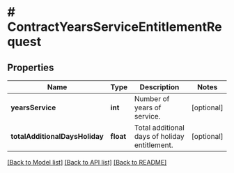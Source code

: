 # # ContractYearsServiceEntitlementRequest

## Properties

Name | Type | Description | Notes
------------ | ------------- | ------------- | -------------
**yearsService** | **int** | Number of years of service. | [optional]
**totalAdditionalDaysHoliday** | **float** | Total additional days of holiday entitlement. | [optional]

[[Back to Model list]](../../README.md#models) [[Back to API list]](../../README.md#endpoints) [[Back to README]](../../README.md)
